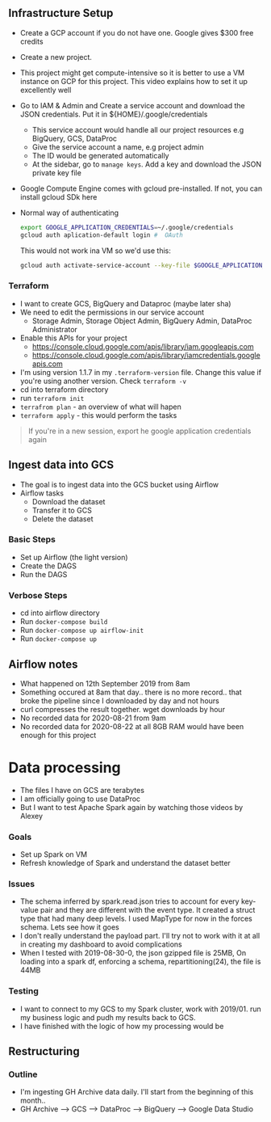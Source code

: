 ## Infrastructure Setup
- Create a GCP account if you do not have one. Google gives $300 free credits
- Create a new project.
- This project might get compute-intensive so it is better to use a VM instance on GCP for this project. This video explains how to set it up excellently well
- Go to IAM & Admin and Create a service account and download the JSON credentials. Put it in ${HOME}/.google/credentials
    - This service account would handle all our project resources e.g BigQuery, GCS, DataProc
    - Give the service account a name, e.g project admin
    - The ID would be generated automatically
    - At the sidebar, go to `manage keys`. Add a key and download the JSON private key file

- Google Compute Engine comes with gcloud pre-installed. If not, you can install gcloud SDk here

- Normal way of authenticating
    ```bash
    export GOOGLE_APPLICATION_CREDENTIALS=~/.google/credentials
    gcloud auth aplication-default login #  OAuth
    ```
    This would not work ina VM so we'd use this:
    ```bash
    gcloud auth activate-service-account --key-file $GOOGLE_APPLICATION_CREDENTIALS
    ```

### Terraform
- I want to create GCS, BigQuery and Dataproc (maybe later sha)
- We need to edit the permissions in our service account
    - Storage Admin, Storage Object Admin, BigQuery Admin, DataProc Administrator
- Enable this APIs for your project
    - https://console.cloud.google.com/apis/library/iam.googleapis.com
    - https://console.cloud.google.com/apis/library/iamcredentials.googleapis.com
- I'm using version 1.1.7 in my `.terraform-version` file. Change this value if you're using another version. Check `terraform -v`
- cd into terraform directory
- run `terraform init`
- `terrafrom plan` - an overview of what will hapen
- `terraform apply` - this would perform the tasks
> If you're in a new session, export he google application credentials again

## Ingest data into GCS
- The goal is to ingest data into the GCS bucket using Airflow
- Airflow tasks
    - Download the dataset
    - Transfer it to GCS
    - Delete the dataset

###  Basic Steps
- Set up Airflow (the light version)
- Create the DAGS
- Run the DAGS

### Verbose Steps
- cd into airflow directory
- Run `docker-compose build`
- Run `docker-compose up airflow-init`
- Run `docker-compose up`

## Airflow notes
- What happened on 12th September 2019 from 8am
- Something occured at 8am that day.. there is no more record.. that broke the pipeline since I downloaded by day and not hours
- curl compresses the result together. wget downloads by hour
- No recorded data for 2020-08-21 from 9am
- No recorded data for 2020-08-22 at all
8GB RAM would have been enough for this project 

# Data processing
- The files I have on GCS are terabytes
- I am officially going to use DataProc
- But I want to test Apache Spark again by watching those videos by Alexey

### Goals
- Set up Spark on VM
- Refresh knowledge of Spark and understand the dataset better

### Issues
- The schema inferred by spark.read.json tries to account for every key-value pair and they are different with the event type. It created a struct type that had many deep levels. I used MapType for now in the forces schema. Lets see how it goes
- I don't really understand the payload part. I'll try not to work with it at all in creating my dashboard to avoid complications
- When I tested with 2019-08-30-0, the json gzipped file is 25MB, On loading into a spark df, enforcing a schema, repartitioning(24), the file is 44MB

### Testing
- I want to connect to my GCS to my Spark cluster, work with 2019/01. run my business logic and pudh my results back to GCS.
- I have finished with the logic of how my processing would be

## Restructuring
### Outline
- I'm ingesting GH Archive data daily. I'll start from the beginning of this month..
- GH Archive --> GCS --> DataProc --> BigQuery --> Google Data Studio